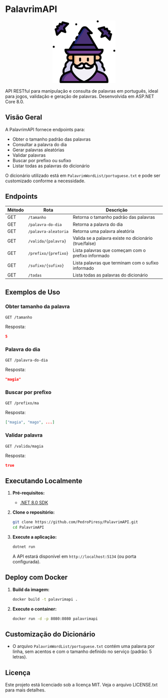 # PalavrimAPI
<p align="center">
    <img src="wwwroot/8545842.png" alt="Logo do Palavrim" width="200" />
</p>

API RESTful para manipulação e consulta de palavras em português, ideal para jogos, validação e geração de palavras. Desenvolvida em ASP.NET Core 8.0.

## Visão Geral
A PalavrimAPI fornece endpoints para:
- Obter o tamanho padrão das palavras
- Consultar a palavra do dia
- Gerar palavras aleatórias
- Validar palavras
- Buscar por prefixo ou sufixo
- Listar todas as palavras do dicionário

O dicionário utilizado está em `PalavrimWordList/portuguese.txt` e pode ser customizado conforme a necessidade.

## Endpoints

| Método | Rota                        | Descrição                                               |
|--------|-----------------------------|---------------------------------------------------------|
| GET    | `/tamanho`                  | Retorna o tamanho padrão das palavras                   |
| GET    | `/palavra-do-dia`           | Retorna a palavra do dia                                |
| GET    | `/palavra-aleatoria`        | Retorna uma palavra aleatória                           |
| GET    | `/valida/{palavra}`         | Valida se a palavra existe no dicionário (true/false)   |
| GET    | `/prefixo/{prefixo}`        | Lista palavras que começam com o prefixo informado      |
| GET    | `/sufixo/{sufixo}`          | Lista palavras que terminam com o sufixo informado      |
| GET    | `/todas`                    | Lista todas as palavras do dicionário                   |

## Exemplos de Uso

### Obter tamanho da palavra
```http
GET /tamanho
```
Resposta:
```json
5
```

### Palavra do dia
```http
GET /palavra-do-dia
```
Resposta:
```json
"magia"
```

### Buscar por prefixo
```http
GET /prefixo/ma
```
Resposta:
```json
["magia", "mago", ...]
```

### Validar palavra
```http
GET /valida/magia
```
Resposta:
```json
true
```

## Executando Localmente

1. **Pré-requisitos:**
   - [.NET 8.0 SDK](https://dotnet.microsoft.com/download/dotnet/8.0)

2. **Clone o repositório:**
   ```bash
   git clone https://github.com/PedroPiresy/PalavrimAPI.git
   cd PalavrimAPI
   ```

3. **Execute a aplicação:**
   ```bash
   dotnet run
   ```
   A API estará disponível em `http://localhost:5134` (ou porta configurada).

## Deploy com Docker

1. **Build da imagem:**
   ```bash
   docker build -t palavrimapi .
   ```
2. **Execute o container:**
   ```bash
   docker run -d -p 8080:8080 palavrimapi
   ```

## Customização do Dicionário
- O arquivo `PalavrimWordList/portuguese.txt` contém uma palavra por linha, sem acentos e com o tamanho definido no serviço (padrão: 5 letras).

## Licença
Este projeto está licenciado sob a licença MIT. Veja o arquivo LICENSE.txt para mais detalhes.
